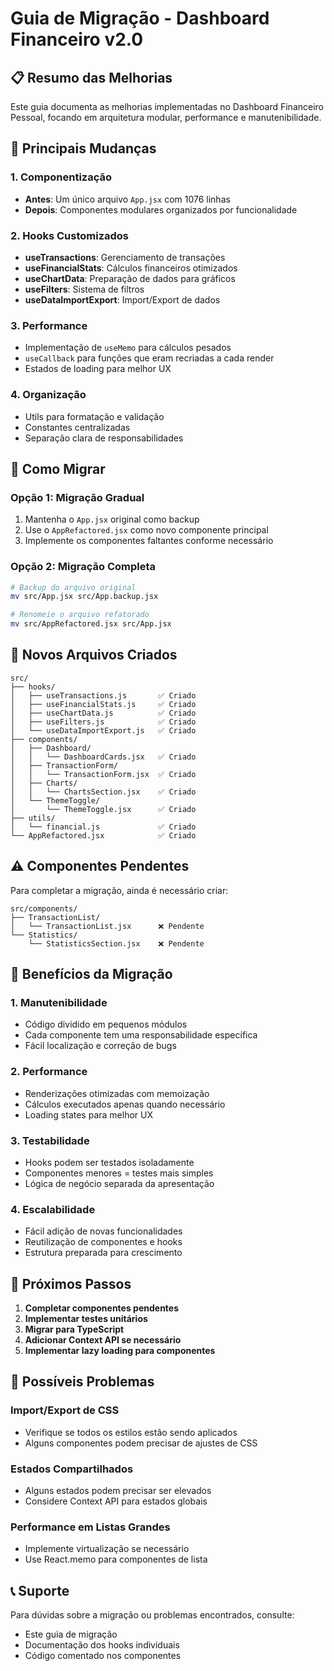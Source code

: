 # Guia de Migração - Dashboard Financeiro v2.0

## 📋 Resumo das Melhorias

Este guia documenta as melhorias implementadas no Dashboard Financeiro Pessoal, focando em arquitetura modular, performance e manutenibilidade.

## 🔄 Principais Mudanças

### 1. **Componentização**
- **Antes**: Um único arquivo `App.jsx` com 1076 linhas
- **Depois**: Componentes modulares organizados por funcionalidade

### 2. **Hooks Customizados**
- **useTransactions**: Gerenciamento de transações
- **useFinancialStats**: Cálculos financeiros otimizados  
- **useChartData**: Preparação de dados para gráficos
- **useFilters**: Sistema de filtros
- **useDataImportExport**: Import/Export de dados

### 3. **Performance**
- Implementação de `useMemo` para cálculos pesados
- `useCallback` para funções que eram recriadas a cada render
- Estados de loading para melhor UX

### 4. **Organização**
- Utils para formatação e validação
- Constantes centralizadas
- Separação clara de responsabilidades

## 🚀 Como Migrar

### Opção 1: Migração Gradual
1. Mantenha o `App.jsx` original como backup
2. Use o `AppRefactored.jsx` como novo componente principal
3. Implemente os componentes faltantes conforme necessário

### Opção 2: Migração Completa
```bash
# Backup do arquivo original
mv src/App.jsx src/App.backup.jsx

# Renomeie o arquivo refatorado
mv src/AppRefactored.jsx src/App.jsx
```

## 📁 Novos Arquivos Criados

```
src/
├── hooks/
│   ├── useTransactions.js       ✅ Criado
│   ├── useFinancialStats.js     ✅ Criado  
│   ├── useChartData.js          ✅ Criado
│   ├── useFilters.js            ✅ Criado
│   └── useDataImportExport.js   ✅ Criado
├── components/
│   ├── Dashboard/
│   │   └── DashboardCards.jsx   ✅ Criado
│   ├── TransactionForm/
│   │   └── TransactionForm.jsx  ✅ Criado
│   ├── Charts/
│   │   └── ChartsSection.jsx    ✅ Criado
│   └── ThemeToggle/
│       └── ThemeToggle.jsx      ✅ Criado
├── utils/
│   └── financial.js             ✅ Criado
└── AppRefactored.jsx            ✅ Criado
```

## ⚠️ Componentes Pendentes

Para completar a migração, ainda é necessário criar:

```
src/components/
├── TransactionList/
│   └── TransactionList.jsx      ❌ Pendente
└── Statistics/
    └── StatisticsSection.jsx    ❌ Pendente
```

## 🔧 Benefícios da Migração

### 1. **Manutenibilidade**
- Código dividido em pequenos módulos
- Cada componente tem uma responsabilidade específica
- Fácil localização e correção de bugs

### 2. **Performance**
- Renderizações otimizadas com memoização
- Cálculos executados apenas quando necessário
- Loading states para melhor UX

### 3. **Testabilidade**
- Hooks podem ser testados isoladamente
- Componentes menores = testes mais simples
- Lógica de negócio separada da apresentação

### 4. **Escalabilidade**
- Fácil adição de novas funcionalidades
- Reutilização de componentes e hooks
- Estrutura preparada para crescimento

## 📝 Próximos Passos

1. **Completar componentes pendentes**
2. **Implementar testes unitários**
3. **Migrar para TypeScript**
4. **Adicionar Context API se necessário**
5. **Implementar lazy loading para componentes**

## 🐛 Possíveis Problemas

### Import/Export de CSS
- Verifique se todos os estilos estão sendo aplicados
- Alguns componentes podem precisar de ajustes de CSS

### Estados Compartilhados
- Alguns estados podem precisar ser elevados
- Considere Context API para estados globais

### Performance em Listas Grandes
- Implemente virtualização se necessário
- Use React.memo para componentes de lista

## 📞 Suporte

Para dúvidas sobre a migração ou problemas encontrados, consulte:
- Este guia de migração
- Documentação dos hooks individuais
- Código comentado nos componentes

